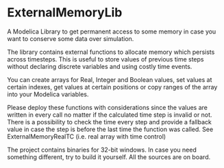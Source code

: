 # ExternalMemoryLib
A Modelica Library to get permanent access to some memory in case you want to conserve some data over simulation.

The library contains external functions to allocate memory which persists across timesteps. This is useful to store values of previous time steps without declaring discrete variables and using costly time events.

You can create arrays for Real, Integer and Boolean values, set values at certain indexes, get values at certain positions or copy ranges of the array into your Modelica variables.

Please deploy these functions with considerations since the values are written in every call no matter if the calculated time step is invalid or not. There is a possibility to check the time every step and provide a fallback value in case the step is before the last time the function was called.
See ExternalMemoryRealTC (i.e. real array with time control)

The project contains binaries for 32-bit windows. In case you need something different, try to build it yourself. All the sources are on board.